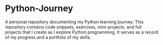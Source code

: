 # Python-Journey
A personal repository documenting my Python learning journey. This repository contains code snippets, exercises, mini-projects, and full projects that I create as I explore Python programming. It serves as a record of my progress and a portfolio of my skills.

